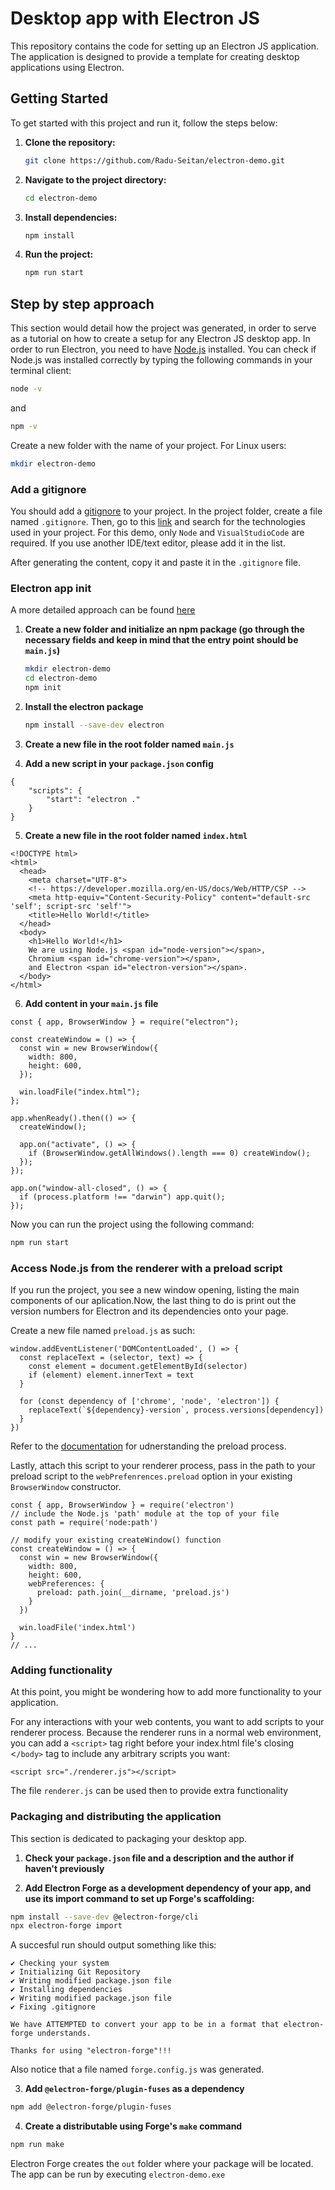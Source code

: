 # Desktop app with Electron JS

This repository contains the code for setting up an Electron JS application. The application is designed to provide a template for creating desktop applications using Electron.

## Getting Started

To get started with this project and run it, follow the steps below:

1. **Clone the repository:**

   ```bash
   git clone https://github.com/Radu-Seitan/electron-demo.git
   ```

2. **Navigate to the project directory:**

   ```bash
   cd electron-demo
   ```

3. **Install dependencies:**

   ```bash
   npm install
   ```

4. **Run the project:**
   ```bash
   npm run start
   ```

## Step by step approach

This section would detail how the project was generated, in order to serve as a tutorial on how to create a setup for any Electron JS desktop app. In order to run Electron, you need to have [Node.js](https://nodejs.org/en/download/) installed. You can check if Node.js was installed correctly by typing the following commands in your terminal client:

```bash
node -v
```

and

```bash
npm -v
```

Create a new folder with the name of your project. For Linux users:

```bash
mkdir electron-demo
```

### Add a gitignore

You should add a [gitignore](https://git-scm.com/docs/gitignore) to your project. In the project folder, create a file named `.gitignore`. Then, go to this [link](https://www.toptal.com/developers/gitignore) and search for the technologies used in your project. For this demo, only `Node` and `VisualStudioCode` are required. If you use another IDE/text editor, please add it in the list.

After generating the content, copy it and paste it in the `.gitignore` file.

### Electron app init

A more detailed approach can be found [here](https://www.electronjs.org/docs/latest/tutorial/quick-start)

1. **Create a new folder and initialize an npm package (go through the necessary fields and keep in mind that the entry point should be `main.js`)**

   ```bash
   mkdir electron-demo
   cd electron-demo
   npm init
   ```

2. **Install the electron package**

   ```bash
   npm install --save-dev electron
   ```

3. **Create a new file in the root folder named `main.js`**

4. **Add a new script in your `package.json` config**

```
{
    "scripts": {
        "start": "electron ."
    }
}
```

5. **Create a new file in the root folder named `index.html`**

```
<!DOCTYPE html>
<html>
  <head>
    <meta charset="UTF-8">
    <!-- https://developer.mozilla.org/en-US/docs/Web/HTTP/CSP -->
    <meta http-equiv="Content-Security-Policy" content="default-src 'self'; script-src 'self'">
    <title>Hello World!</title>
  </head>
  <body>
    <h1>Hello World!</h1>
    We are using Node.js <span id="node-version"></span>,
    Chromium <span id="chrome-version"></span>,
    and Electron <span id="electron-version"></span>.
  </body>
</html>
```

6. **Add content in your `main.js` file**

```
const { app, BrowserWindow } = require("electron");

const createWindow = () => {
  const win = new BrowserWindow({
    width: 800,
    height: 600,
  });

  win.loadFile("index.html");
};

app.whenReady().then(() => {
  createWindow();

  app.on("activate", () => {
    if (BrowserWindow.getAllWindows().length === 0) createWindow();
  });
});

app.on("window-all-closed", () => {
  if (process.platform !== "darwin") app.quit();
});

```

Now you can run the project using the following command:

```bash
npm run start
```

### Access Node.js from the renderer with a preload script

If you run the project, you see a new window opening, listing the main components of our aplication.Now, the last thing to do is print out the version numbers for Electron and its dependencies onto your page.

Create a new file named `preload.js` as such:

```
window.addEventListener('DOMContentLoaded', () => {
  const replaceText = (selector, text) => {
    const element = document.getElementById(selector)
    if (element) element.innerText = text
  }

  for (const dependency of ['chrome', 'node', 'electron']) {
    replaceText(`${dependency}-version`, process.versions[dependency])
  }
})
```

Refer to the [documentation](https://www.electronjs.org/docs/latest/tutorial/quick-start#access-nodejs-from-the-renderer-with-a-preload-script)
for udnerstanding the preload process.

Lastly, attach this script to your renderer process, pass in the path to your preload script to the `webPrefenrences.preload` option in your existing `BrowserWindow` constructor.

```
const { app, BrowserWindow } = require('electron')
// include the Node.js 'path' module at the top of your file
const path = require('node:path')

// modify your existing createWindow() function
const createWindow = () => {
  const win = new BrowserWindow({
    width: 800,
    height: 600,
    webPreferences: {
      preload: path.join(__dirname, 'preload.js')
    }
  })

  win.loadFile('index.html')
}
// ...
```

### Adding functionality

At this point, you might be wondering how to add more functionality to your application.

For any interactions with your web contents, you want to add scripts to your renderer process. Because the renderer runs in a normal web environment, you can add a `<script>` tag right before your index.html file's closing <`/body>` tag to include any arbitrary scripts you want:

```
<script src="./renderer.js"></script>
```

The file `renderer.js` can be used then to provide extra functionality

### Packaging and distributing the application

This section is dedicated to packaging your desktop app.

1. **Check your `package.json` file and a description and the author if haven't previously**

2. **Add Electron Forge as a development dependency of your app, and use its import command to set up Forge's scaffolding:**

```bash
npm install --save-dev @electron-forge/cli
npx electron-forge import
```

A succesful run should output something like this:

```
✔ Checking your system
✔ Initializing Git Repository
✔ Writing modified package.json file
✔ Installing dependencies
✔ Writing modified package.json file
✔ Fixing .gitignore

We have ATTEMPTED to convert your app to be in a format that electron-forge understands.

Thanks for using "electron-forge"!!!
```

Also notice that a file named `forge.config.js` was generated.

3. **Add `@electron-forge/plugin-fuses` as a dependency**

```bash
npm add @electron-forge/plugin-fuses
```

4. **Create a distributable using Forge's `make` command**

```bash
npm run make
```

Electron Forge creates the `out` folder where your package will be located. The app can be run by executing `electron-demo.exe`
